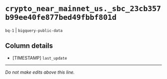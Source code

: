 # `crypto_near_mainnet_us._sbc_23cb357b99ee40fe877bed49fbbf801d`
`bq-1` | `bigquery-public-data`

## Column details
* [TIMESTAMP] `last_update`

-------------------------------------------------------------------------------
*Do not make edits above this line.*
